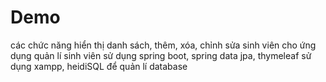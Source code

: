 # Demo
các chức năng hiển thị danh sách, thêm, xóa, chỉnh sửa sinh viên cho ứng dụng quản lí sinh viên
sử dụng spring boot, spring data jpa, thymeleaf
sử dụng xampp, heidiSQL để quản lí database
